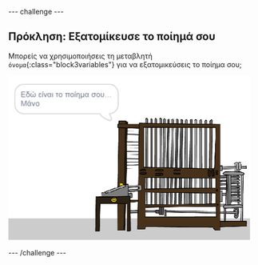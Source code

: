 --- challenge ---

## Πρόκληση: Εξατομίκευσε το ποίημά σου

Μπορείς να χρησιμοποιήσεις τη μεταβλητή `όνομα`{:class="block3variables"} για να εξατομικεύσεις το ποίημα σου;

![στιγμιότυπο οθόνης](images/poetry-name-comp.png)

--- /challenge ---